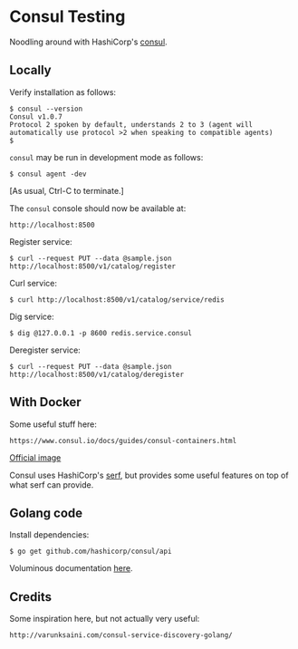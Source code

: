 # Consul Testing

Noodling around with HashiCorp's [consul](https://www.consul.io/).

## Locally

Verify installation as follows:

```
$ consul --version
Consul v1.0.7
Protocol 2 spoken by default, understands 2 to 3 (agent will automatically use protocol >2 when speaking to compatible agents)
$
```

`consul` may be run in development mode as follows:

```
$ consul agent -dev
```

[As usual, Ctrl-C to terminate.]

The `consul` console should now be available at:

    http://localhost:8500

Register service:

```
$ curl --request PUT --data @sample.json http://localhost:8500/v1/catalog/register
```

Curl service:

```
$ curl http://localhost:8500/v1/catalog/service/redis
```

Dig service:

```
$ dig @127.0.0.1 -p 8600 redis.service.consul
```

Deregister service:

```
$ curl --request PUT --data @sample.json http://localhost:8500/v1/catalog/deregister
```

## With Docker

Some useful stuff here:

    https://www.consul.io/docs/guides/consul-containers.html

[Official image](https://hub.docker.com/_/consul/)

Consul uses HashiCorp's [serf](https://github.com/hashicorp/serf),
but provides some useful features on top of what serf can provide.

## Golang code

Install dependencies:

    $ go get github.com/hashicorp/consul/api

Voluminous documentation [here](https://godoc.org/github.com/hashicorp/consul/api).

## Credits

Some inspiration here, but not actually very useful:

    http://varunksaini.com/consul-service-discovery-golang/
